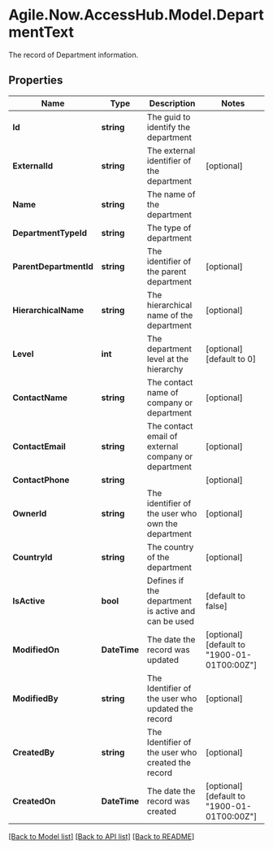 # Agile.Now.AccessHub.Model.DepartmentText
The record of Department information.

## Properties

Name | Type | Description | Notes
------------ | ------------- | ------------- | -------------
**Id** | **string** | The guid to identify the department | 
**ExternalId** | **string** | The external identifier of the department | [optional] 
**Name** | **string** | The name of the department | 
**DepartmentTypeId** | **string** | The  type of department | 
**ParentDepartmentId** | **string** | The identifier of the parent department | [optional] 
**HierarchicalName** | **string** | The hierarchical name of the department | [optional] 
**Level** | **int** | The department level at the hierarchy | [optional] [default to 0]
**ContactName** | **string** | The contact name of company or department | [optional] 
**ContactEmail** | **string** | The contact email of external company or department | [optional] 
**ContactPhone** | **string** |  | [optional] 
**OwnerId** | **string** | The identifier of the user who own the department | [optional] 
**CountryId** | **string** | The country of the department | [optional] 
**IsActive** | **bool** | Defines if the department is active and can be used | [default to false]
**ModifiedOn** | **DateTime** | The date the record was updated | [optional] [default to "1900-01-01T00:00Z"]
**ModifiedBy** | **string** | The Identifier of the user who updated the record | [optional] 
**CreatedBy** | **string** | The Identifier of the user who created the record | [optional] 
**CreatedOn** | **DateTime** | The date the record was created | [optional] [default to "1900-01-01T00:00Z"]

[[Back to Model list]](../README.md#documentation-for-models) [[Back to API list]](../README.md#documentation-for-api-endpoints) [[Back to README]](../README.md)

